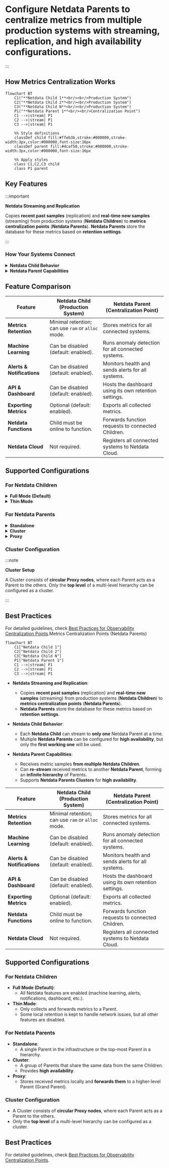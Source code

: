 # Configure Netdata Parents to centralize metrics from multiple production systems with streaming, replication, and high availability configurations.

:::

## How Metrics Centralization Works

```mermaid
flowchart BT
    C1("**Netdata Child 1**<br/><br/>Production System")
    C2("**Netdata Child 2**<br/><br/>Production System")
    C3("**Netdata Child N**<br/><br/>Production System")
    P1("**Netdata Parent 1**<br/><br/>Centralization Point")
    C1 -->|stream| P1
    C2 -->|stream| P1
    C3 -->|stream| P1
    
    %% Style definitions
    classDef child fill:#ffeb3b,stroke:#000000,stroke-width:3px,color:#000000,font-size:16px
    classDef parent fill:#4caf50,stroke:#000000,stroke-width:3px,color:#000000,font-size:16px
    
    %% Apply styles
    class C1,C2,C3 child
    class P1 parent
```

## Key Features

:::important

**Netdata Streaming and Replication**

Copies **recent past samples** (replication) and **real-time new samples** (streaming) from production systems (**Netdata Children**) to **metrics centralization points** (**Netdata Parents**). **Netdata Parents** store the database for these metrics based on **retention settings**.

:::

### How Your Systems Connect

<details>
<summary><strong>Netdata Child Behavior</strong></summary><br/>

- Each **Netdata Child** can stream to **only one** Netdata Parent at a time.
- Multiple **Netdata Parents** can be configured for **high availability**, but only the **first working one** will be used.

<br/>
</details>

<details>
<summary><strong>Netdata Parent Capabilities</strong></summary><br/>

- Receives metric samples **from multiple Netdata Children**.
- Can **re-stream** received metrics to another **Netdata Parent**, forming an **infinite hierarchy** of Parents.
- Supports **Netdata Parents Clusters** for **high availability**.

<br/>
</details>

## Feature Comparison

| Feature                    | Netdata Child (Production System)                 | Netdata Parent (Centralization Point)                 |
|----------------------------|---------------------------------------------------|-------------------------------------------------------|
| **Metrics Retention**      | Minimal retention; can use `ram` or `alloc` mode. | Stores metrics for all connected systems.             |
| **Machine Learning**       | Can be disabled (default: enabled).               | Runs anomaly detection for all connected systems.     |
| **Alerts & Notifications** | Can be disabled (default: enabled).               | Monitors health and sends alerts for all systems.     |
| **API & Dashboard**        | Can be disabled (default: enabled).               | Hosts the dashboard using its own retention settings. |
| **Exporting Metrics**      | Optional (default: enabled).                      | Exports all collected metrics.                        |
| **Netdata Functions**      | Child must be online to function.                 | Forwards function requests to connected Children.     |
| **Netdata Cloud**          | Not required.                                     | Registers all connected systems to Netdata Cloud.     |

## Supported Configurations

### For Netdata Children

<details>
<summary><strong>Full Mode (Default)</strong></summary><br/>

All Netdata features are enabled (machine learning, alerts, notifications, dashboard, etc.).

<br/>
</details>

<details>
<summary><strong>Thin Mode</strong></summary><br/>

Only collects and forwards metrics to a Parent. Some local retention is kept to handle network issues, but all other features are disabled.

<br/>
</details>

### For Netdata Parents

<details>
<summary><strong>Standalone</strong></summary><br/>

A single Parent in the infrastructure or the top-most Parent in a hierarchy.

<br/>
</details>

<details>
<summary><strong>Cluster</strong></summary><br/>

A group of Parents that share the same data from the same Children. Provides **high availability**.

<br/>
</details>

<details>
<summary><strong>Proxy</strong></summary><br/>

Stores received metrics locally and **forwards them** to a higher-level Parent (Grand Parent).

<br/>
</details>

### Cluster Configuration

:::note

**Cluster Setup**

A Cluster consists of **circular Proxy nodes**, where each Parent acts as a Parent to the others. Only the **top level** of a multi-level hierarchy can be configured as a cluster.

:::

## Best Practices

For detailed guidelines, check [Best Practices for Observability Centralization Points](/docs/observability-centralization-points/best-practices.md).Metrics Centralization Points (Netdata Parents)

```mermaid
flowchart BT
    C1["Netdata Child 1"]
    C2["Netdata Child 2"]
    C3["Netdata Child N"]
    P1["Netdata Parent 1"]
    C1 -->|stream| P1
    C2 -->|stream| P1
    C3 -->|stream| P1
```

- **Netdata Streaming and Replication**:
    - Copies **recent past samples** (replication) and **real-time new samples** (streaming) from production systems (**Netdata Children**) to **metrics centralization points** (**Netdata Parents**).
    - **Netdata Parents** store the database for these metrics based on **retention settings**.

- **Netdata Child Behavior**:
    - Each **Netdata Child** can stream to **only one** Netdata Parent at a time.
    - Multiple **Netdata Parents** can be configured for **high availability**, but only the **first working one** will be used.

- **Netdata Parent Capabilities**:
    - Receives metric samples **from multiple Netdata Children**.
    - Can **re-stream** received metrics to another **Netdata Parent**, forming an **infinite hierarchy** of Parents.
    - Supports **Netdata Parents Clusters** for **high availability**.

| Feature                    | Netdata Child (Production System)                 | Netdata Parent (Centralization Point)                 |
|----------------------------|---------------------------------------------------|-------------------------------------------------------|
| **Metrics Retention**      | Minimal retention; can use `ram` or `alloc` mode. | Stores metrics for all connected systems.             |
| **Machine Learning**       | Can be disabled (default: enabled).               | Runs anomaly detection for all connected systems.     |
| **Alerts & Notifications** | Can be disabled (default: enabled).               | Monitors health and sends alerts for all systems.     |
| **API & Dashboard**        | Can be disabled (default: enabled).               | Hosts the dashboard using its own retention settings. |
| **Exporting Metrics**      | Optional (default: enabled).                      | Exports all collected metrics.                        |
| **Netdata Functions**      | Child must be online to function.                 | Forwards function requests to connected Children.     |
| **Netdata Cloud**          | Not required.                                     | Registers all connected systems to Netdata Cloud.     |

## **Supported Configurations**

### **For Netdata Children**

- **Full Mode (Default)**:
    - All Netdata features are enabled (machine learning, alerts, notifications, dashboard, etc.).
- **Thin Mode**:
    - Only collects and forwards metrics to a Parent.
    - Some local retention is kept to handle network issues, but all other features are disabled.

### **For Netdata Parents**

- **Standalone**:
    - A single Parent in the infrastructure or the top-most Parent in a hierarchy.
- **Cluster**:
    - A group of Parents that share the same data from the same Children.
    - Provides **high availability**.
- **Proxy**:
    - Stores received metrics locally and **forwards them** to a higher-level Parent (Grand Parent).

### **Cluster Configuration**

- A Cluster consists of **circular Proxy nodes**, where each Parent acts as a Parent to the others.
- Only the **top level** of a multi-level hierarchy can be configured as a cluster.

## **Best Practices**

For detailed guidelines, check [Best Practices for Observability Centralization Points](/docs/observability-centralization-points/best-practices.md).
